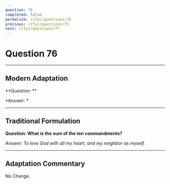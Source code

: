 ```yaml
---
question: 76
completed: false
permalink: /cfyc/questions/76
previous: /cfyc/questions/75
next: /cfyc/questions/77
---
```

# Question 76

---
## Modern Adaptation
**Question: **

*Answer: *

---
## Traditional Formulation
**Question: What is the sum of the ten commandments?**

*Answer: To love God with all my heart, and my neighbor as myself.*

---
## Adaptation Commentary
No Change.